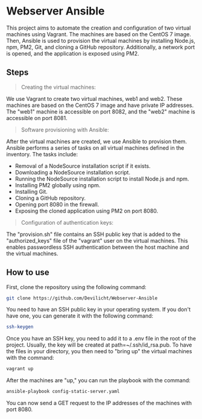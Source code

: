 # Webserver Ansible
This project aims to automate the creation and configuration of two virtual machines using Vagrant.
The machines are based on the CentOS 7 image. Then, Ansible is used to provision the virtual machines by installing Node.js, npm, PM2, Git, and cloning a GitHub repository.
Additionally, a network port is opened, and the application is exposed using PM2.

## Steps

> Creating the virtual machines:

We use Vagrant to create two virtual machines, web1 and web2. These machines are based on the CentOS 7 image and have private IP addresses. The "web1" machine is accessible on port 8082, and the "web2" machine is accessible on port 8081.

> Software provisioning with Ansible:

After the virtual machines are created, we use Ansible to provision them. Ansible performs a series of tasks on all virtual machines defined in the inventory. The tasks include:

- Removal of a NodeSource installation script if it exists.
- Downloading a NodeSource installation script.
- Running the NodeSource installation script to install Node.js and npm.
- Installing PM2 globally using npm.
- Installing Git.
- Cloning a GitHub repository.
- Opening port 8080 in the firewall.
- Exposing the cloned application using PM2 on port 8080.

> Configuration of authentication keys:

The "provision.sh" file contains an SSH public key that is added to the "authorized_keys" file of the "vagrant" user on the virtual machines.
This enables passwordless SSH authentication between the host machine and the virtual machines.

## How to use

First, clone the repository using the following command:
```sh
git clone https://github.com/Devilicht/Webserver-Ansible
```
You need to have an SSH public key in your operating system. If you don't have one, you can generate it with the following command:
```sh
ssh-keygen
```
Once you have an SSH key, you need to add it to a .env file in the root of the project. Usually, the key will be created at path=~/.ssh/id_rsa.pub.
To have the files in your directory, you then need to "bring up" the virtual machines with the command:
```sh
vagrant up
```
After the machines are "up," you can run the playbook with the command:
```sh
ansible-playbook config-static-server.yaml
```
You can now send a GET request to the IP addresses of the machines with port 8080.
